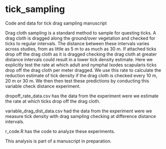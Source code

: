 # tick_sampling
Code and data for tick drag sampling manuscript

Drag cloth sampling is a standard method to sample for questing ticks. A drag cloth is dragged along the ground/over vegetation and checked for ticks to regular intervals. The distance between these intervals varies across studies, from as little as 5 m to as much as 30 m. If attached ticks drop off the drag cloth as it is dragged checking the drag cloth at greater distance intervals could result in a lower tick density estimate. Here we explicitly test the rate at which adult and nymphal Ixodes scapularis ticks drop off the drag cloth per meter dragged. We use this rate to calculate the reduction estimate of tick density if the drag cloth is checked every 10 m, 20 m or 30 m. We then then test these predictions by conducting this variable check distance experiment.

dropoff_rate_data.csv has the data from the experiment were we estimate the rate at which ticks drop off the drag cloth.

variable_drag_dist_data.csv had the data from the experiment were we measure tick density with drag sampling checking at difference distance intervals.

r_code.R has the code to analyze these experiments.

This analysis is part of a manuscript in preparation.

